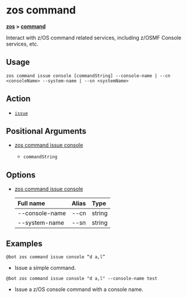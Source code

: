 # zos command

**[zos](../zos-article.md) > [command](command-article.md)**

Interact with z/OS command related services, including z/OSMF Console services, etc.

## Usage

`zos command issue console [commandString] --console-name | --cn <consoleName> --system-name | --sn <systemName>`

## Action

- [`issue`](./issue/issue-article.md)

## Positional Arguments

- [zos command issue console](./issue/zos-command-issue-console.md#positional-arguments)

    - `commandString`

## Options

- [zos command issue console](./issue/zos-command-issue-console.md#options)

    | Full name  | Alias| Type |
    | :---- | :---- | :---- |
    | --console-name |--cn| string |
    | --system-name  |--sn|string |

## Examples

```
@bot zos command issue console “d a,l”
```
- Issue a simple command.

```
@bot zos command issue console "d a,l" --console-name test
```
- Issue a z/OS console command with a console name.
